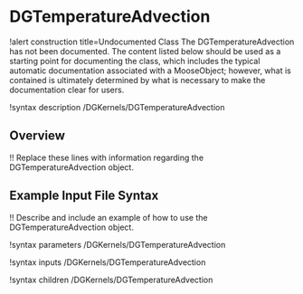 # DGTemperatureAdvection

!alert construction title=Undocumented Class
The DGTemperatureAdvection has not been documented. The content listed below should be used as a starting point for
documenting the class, which includes the typical automatic documentation associated with a
MooseObject; however, what is contained is ultimately determined by what is necessary to make the
documentation clear for users.

!syntax description /DGKernels/DGTemperatureAdvection

## Overview

!! Replace these lines with information regarding the DGTemperatureAdvection object.

## Example Input File Syntax

!! Describe and include an example of how to use the DGTemperatureAdvection object.

!syntax parameters /DGKernels/DGTemperatureAdvection

!syntax inputs /DGKernels/DGTemperatureAdvection

!syntax children /DGKernels/DGTemperatureAdvection
